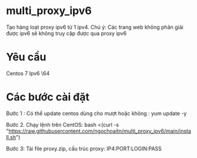 # multi_proxy_ipv6
Tạo hàng loạt proxy ipv6 từ 1 ipv4. Chú ý: Các trang web không phân giải được ipv6 sẽ không truy cập được qua proxy ipv6

# Yêu cầu
Centos 7
Ipv6 \64

# Các bước cài đặt
Bước 1 : Có thể update centos dùng cho mượt hoặc không :
yum update -y

Bước 2. Chạy lệnh trên CentOS: bash <(curl -s "https://raw.githubusercontent.com/ngochoaitn/multi_proxy_ipv6/main/install.sh")

Bước 3: Tải file proxy.zip, cấu trúc proxy: IP4:PORT:LOGIN:PASS
